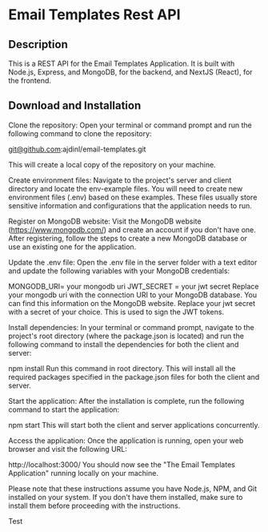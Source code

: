 # Email Templates Rest API

## Description

This is a REST API for the Email Templates Application. It is built with Node.js, Express, and MongoDB, for the backend, and NextJS (React), for the frontend.

## Download and Installation

Clone the repository:
Open your terminal or command prompt and run the following command to clone the repository:

git@github.com:ajdinl/email-templates.git

This will create a local copy of the repository on your machine.

Create environment files:
Navigate to the project's server and client directory and locate the env-example files. You will need to create new environment files (.env) based on these examples. These files usually store sensitive information and configurations that the application needs to run.

Register on MongoDB website:
Visit the MongoDB website (https://www.mongodb.com/) and create an account if you don't have one. After registering, follow the steps to create a new MongoDB database or use an existing one for the application.

Update the .env file:
Open the .env file in the server folder with a text editor and update the following variables with your MongoDB credentials:

MONGODB_URI= your mongodb uri
JWT_SECRET = your jwt secret
Replace your mongodb uri with the connection URI to your MongoDB database. You can find this information on the MongoDB website. Replace your jwt secret with a secret of your choice. This is used to sign the JWT tokens.

Install dependencies:
In your terminal or command prompt, navigate to the project's root directory (where the package.json is located) and run the following command to install the dependencies for both the client and server:

npm install
Run this command in root directory.
This will install all the required packages specified in the package.json files for both the client and server.

Start the application:
After the installation is complete, run the following command to start the application:

npm start
This will start both the client and server applications concurrently.

Access the application:
Once the application is running, open your web browser and visit the following URL:

http://localhost:3000/
You should now see the "The Email Templates Application" running locally on your machine.

Please note that these instructions assume you have Node.js, NPM, and Git installed on your system. If you don't have them installed, make sure to install them before proceeding with the instructions.

Test
